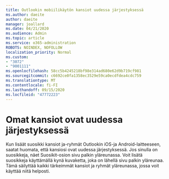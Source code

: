 ```yaml
---
title: Outlookin mobiilikäytön kansiot uudessa järjestyksessä
ms.author: daeite
author: daeite
manager: joallard
ms.date: 04/21/2020
ms.audience: Admin
ms.topic: article
ms.service: o365-administration
ROBOTS: NOINDEX, NOFOLLOW
localization_priority: Normal
ms.custom:
- "3072"
- "9001111"
ms.openlocfilehash: 58cc5b4245218bf98e314ad680e62d9b719cf981
ms.sourcegitcommit: c6692ce0fa1358ec3529e59ca0ecdfdea4cdc759
ms.translationtype: MT
ms.contentlocale: fi-FI
ms.lasthandoff: 09/15/2020
ms.locfileid: "47772223"
---
```

# <a name="my-folders-are-in-a-new-order"></a>Omat kansiot ovat uudessa järjestyksessä

Kun lisäät suosikki kansiot ja-ryhmät Outlookin iOS-ja Android-laitteeseen, saatat huomata, että kansiosi ovat uudessa järjestyksessä. Jos sinulla on suosikkeja, näet Suosikit-osion sivu palkin yläreunassa. Voit lisätä suosikkeja käyttämällä kynä kuvaketta, joka on lähellä sivu palkin yläreunaa. Tämä säilyttää kaikki tärkeimmät kansiot ja ryhmät yläreunassa, jossa voit käyttää niitä helposti.